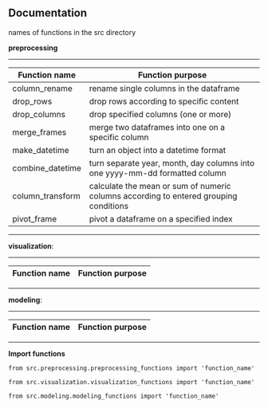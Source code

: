 ## Documentation

names of functions in the src directory

**preprocessing**

-----------

|Function name|Function purpose|
|---|---|
|column_rename|rename single columns in the dataframe|
|drop_rows|drop rows according to specific content|
|drop_columns|drop specified columns (one or more)|
|merge_frames|merge two dataframes into one on a specific column|
|make_datetime|turn an object into a datetime format|
|combine_datetime|turn separate year, month, day columns into one yyyy-mm-dd formatted column|
|column_transform|calculate the mean or sum of numeric columns according to entered grouping conditions|
|pivot_frame|pivot a dataframe on a specified index|


-----------

**visualization**: 

-----------

|Function name|Function purpose|
|---|---|


-----------

**modeling**:

-----------

|Function name|Function purpose|
|---|---|


-----------

**Import functions**


    from src.preprocessing.preprocessing_functions import 'function_name'

    from src.visualization.visualization_functions import 'function_name'

    from src.modeling.modeling_functions import 'function_name'

